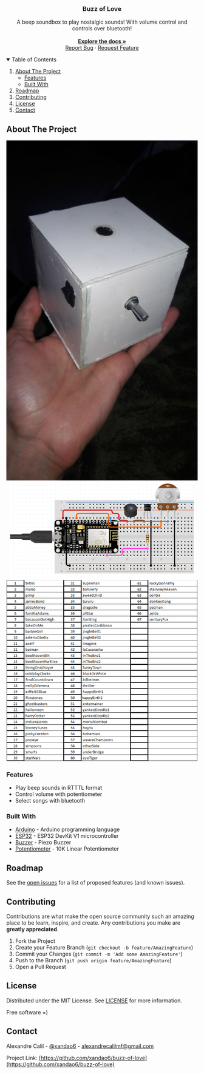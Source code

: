 <br />
<p align="center">
  <h3 align="center">Buzz of Love</h3>

  <p align="center">
    A beep soundbox to play nostalgic sounds! With volume control and controls over bluetooth!
    <br />
    <br />
    <a href="https://github.com/xandao6/buzz-of-love"><strong>Explore the docs »</strong></a>
    <br />
    <a href="https://github.com/xandao6/buzz-of-love/issue">Report Bug</a>
    ·
    <a href="https://github.com/xandao6/buzz-of-love/issues">Request Feature</a>
  </p>
</p>


<!-- TABLE OF CONTENTS -->
<details open="open">
  <summary>Table of Contents</summary>
  <ol>
    <li>
      <a href="#about-the-project">About The Project</a>
      <ul>
        <li><a href="#features">Features</a></li>
        <li><a href="#built-with">Built With</a></li>
      </ul>
    </li>
    <li><a href="#roadmap">Roadmap</a></li>
    <li><a href="#contributing">Contributing</a></li>
    <li><a href="#license">License</a></li>
    <li><a href="#contact">Contact</a></li>
  </ol>
</details>


<!-- ABOUT THE PROJECT -->
## About The Project

<div align="center">
  <a href="https://github.com/xandao6/buzz-of-love">
    <img src="./assets/bol.jpeg" alt="final soundbox">
    <img src="./assets/bol.png" alt="soundbox prototype">
    <img src="./assets/songs.png" alt="songs">
  </a>
</div>

### Features

* Play beep sounds in RTTTL format
* Control volume with potentiometer
* Select songs with bluetooth

### Built With

* [Arduino](https://www.arduino.cc/) - Arduino programming language
* [ESP32](https://www.espressif.com/en/products/devkits) - ESP32 DevKit V1 microcontroller
* [Buzzer](https://www.adafruit.com/product/160) - Piezo Buzzer
* [Potentiometer](https://www.adafruit.com/product/356) - 10K Linear Potentiometer

<!-- ROADMAP -->
## Roadmap

See the [open issues](https://github.com/xandao6/buzz-of-love/issues) for a list of proposed features (and known issues).

<!-- CONTRIBUTING -->
## Contributing

Contributions are what make the open source community such an amazing place to be learn, inspire, and create. Any contributions you make are **greatly appreciated**.

1. Fork the Project
2. Create your Feature Branch (`git checkout -b feature/AmazingFeature`)
3. Commit your Changes (`git commit -m 'Add some AmazingFeature'`)
4. Push to the Branch (`git push origin feature/AmazingFeature`)
5. Open a Pull Request

<!-- LICENSE -->
## License

Distributed under the MIT License. See [LICENSE](./LICENSE.md) for more information.

Free software =)

<!-- CONTACT -->
## Contact

Alexandre Calil - [@xandao6](https://www.linkedin.com/in/xandao6/) - alexandrecalilmf@gmail.com

Project Link: [https://github.com/xandao6/buzz-of-love](https://github.com/xandao6/buzz-of-love)